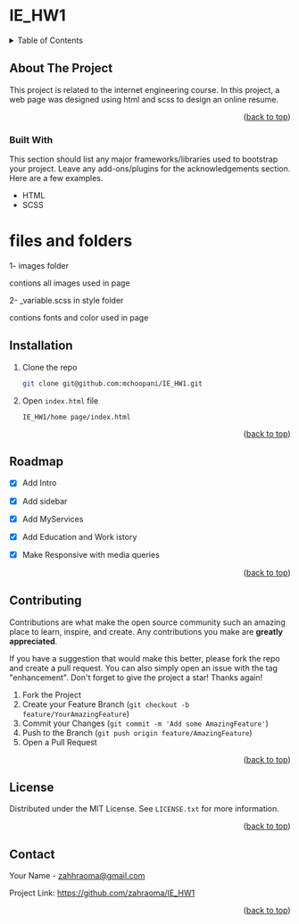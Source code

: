 # IE_HW1

<details>
  <summary>Table of Contents</summary>
  <ol>
    <li>
      <a href="#about-the-project">About The Project</a>
      <ul>
        <li><a href="#built-with">Built With</a></li>
      </ul>
    </li>
    <li><a href="#installation">Installation</a></li>
    <li><a href="#roadmap">Roadmap</a></li>
    <li><a href="#contributing">Contributing</a></li>
    <li><a href="#license">License</a></li>
    <li><a href="#contact">Contact</a></li>
  </ol>
</details>



## About The Project

This project is related to the internet engineering course. In this project, a web page was designed using html and scss to design an online resume.

<p align="right">(<a href="#readme-top">back to top</a>)</p>



### Built With

This section should list any major frameworks/libraries used to bootstrap your project. Leave any add-ons/plugins for the acknowledgements section. Here are a few examples.

* HTML
* SCSS


<h1> files and folders</h1>
1- images folder
<p>contions all images used in page</p>
2- _variable.scss in style folder
    <p>contions fonts and color used in page




## Installation

1. Clone the repo

   ```sh
   git clone git@github.com:mchoopani/IE_HW1.git
   ```

2. Open `index.html` file 

   ```
   IE_HW1/home page/index.html 
   ```



<p align="right">(<a href="#readme-top">back to top</a>)</p>





## Roadmap

- [x] Add Intro
- [x] Add sidebar
- [x] Add MyServices
- [x] Add Education and Work istory
- [x] Make Responsive with media queries


<p align="right">(<a href="#readme-top">back to top</a>)</p>



## Contributing

Contributions are what make the open source community such an amazing place to learn, inspire, and create. Any contributions you make are **greatly appreciated**.

If you have a suggestion that would make this better, please fork the repo and create a pull request. You can also simply open an issue with the tag "enhancement".
Don't forget to give the project a star! Thanks again!

1. Fork the Project
2. Create your Feature Branch (`git checkout -b feature/YourAmazingFeature`)
3. Commit your Changes (`git commit -m 'Add some AmazingFeature'`)
4. Push to the Branch (`git push origin feature/AmazingFeature`)
5. Open a Pull Request

<p align="right">(<a href="#readme-top">back to top</a>)</p>



## License

Distributed under the MIT License. See `LICENSE.txt` for more information.

<p align="right">(<a href="#readme-top">back to top</a>)</p>



## Contact

Your Name - zahhraoma@gmail.com

Project Link: https://github.com/zahraoma/IE_HW1

<p align="right">(<a href="#readme-top">back to top</a>)</p>



[license-shield]: https://img.shields.io/github/license/othneildrew/Best-README-Template.svg?style=for-the-badge
[license-url]: https://github.com/othneildrew/Best-README-Template/blob/master/LICENSE.txt
    
